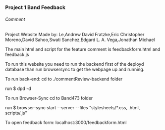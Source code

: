 ### Project 1 Band Feedback

###### Comment
Project Website Made by: 
Le,Andrew David
Fratzke,Eric Christopher
Moreno,David
Sahoo,Swati
Sanchez,Edgard L. A.
Vega,Jonathan Michael

The main html and script for the feature comment is feedbackform.html and feedback.js

To run this website you need to run the backend first of the deployd database than run browsersync to get the webpage up and running.

To run back-end:
cd to ./commentReview-backend folder

run $ dpd -d

To run Browser-Sync
cd to Band473 folder

run $ browser-sync start --server --files "stylesheets/*.css, .html, scripts/.js"

To open feedback form:
localhost:3000/feedbackform.html
